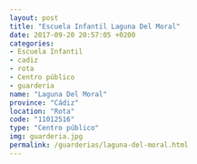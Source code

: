 ```yaml
---
layout: post
title: "Escuela Infantil Laguna Del Moral"
date: 2017-09-20 20:57:05 +0200
categories:
- Escuela Infantil
- cadiz
- rota
- Centro público
- guarderia
name: "Laguna Del Moral"
province: "Cádiz"
location: "Rota"
code: "11012516"
type: "Centro público"
img: guarderia.jpg
permalink: /guarderias/laguna-del-moral.html
---
```

